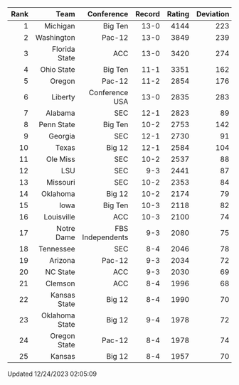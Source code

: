 | Rank  | Team                 | Conference           | Record   | Rating | Deviation |
| ---:  | ---:                 | ---:                 | ---:     | ---:   | ---:      |
| 1     | Michigan             | Big Ten              | 13-0     | 4144   | 223       |
| 2     | Washington           | Pac-12               | 13-0     | 3849   | 239       |
| 3     | Florida State        | ACC                  | 13-0     | 3420   | 274       |
| 4     | Ohio State           | Big Ten              | 11-1     | 3351   | 162       |
| 5     | Oregon               | Pac-12               | 11-2     | 2854   | 176       |
| 6     | Liberty              | Conference USA       | 13-0     | 2835   | 283       |
| 7     | Alabama              | SEC                  | 12-1     | 2823   | 89        |
| 8     | Penn State           | Big Ten              | 10-2     | 2753   | 142       |
| 9     | Georgia              | SEC                  | 12-1     | 2730   | 91        |
| 10    | Texas                | Big 12               | 12-1     | 2584   | 104       |
| 11    | Ole Miss             | SEC                  | 10-2     | 2537   | 88        |
| 12    | LSU                  | SEC                  | 9-3      | 2441   | 87        |
| 13    | Missouri             | SEC                  | 10-2     | 2353   | 84        |
| 14    | Oklahoma             | Big 12               | 10-2     | 2174   | 79        |
| 15    | Iowa                 | Big Ten              | 10-3     | 2118   | 82        |
| 16    | Louisville           | ACC                  | 10-3     | 2100   | 74        |
| 17    | Notre Dame           | FBS Independents     | 9-3      | 2080   | 75        |
| 18    | Tennessee            | SEC                  | 8-4      | 2046   | 78        |
| 19    | Arizona              | Pac-12               | 9-3      | 2034   | 72        |
| 20    | NC State             | ACC                  | 9-3      | 2030   | 69        |
| 21    | Clemson              | ACC                  | 8-4      | 1996   | 68        |
| 22    | Kansas State         | Big 12               | 8-4      | 1990   | 70        |
| 23    | Oklahoma State       | Big 12               | 9-4      | 1978   | 72        |
| 24    | Oregon State         | Pac-12               | 8-4      | 1978   | 74        |
| 25    | Kansas               | Big 12               | 8-4      | 1957   | 70        |

Updated 12/24/2023 02:05:09
